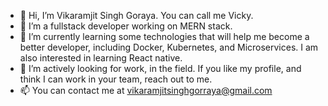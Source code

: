 - 👋 Hi, I’m Vikaramjit Singh Goraya. You can call me Vicky.
- 👀 I’m a fullstack developer working on MERN stack.
- 🌱 I’m currently learning some technologies that will help me become a better developer, including Docker, Kubernetes, and Microservices. I am also interested in learning React native.
- 💞️ I’m actively looking for work, in the field. If you like my profile, and think I can work in your team, reach out to me.
- 📫 You can contact me at vikaramjitsinghgorraya@gmail.com

<!---
VikaramjitSinghGorraya/VikaramjitSinghGorraya is a ✨ special ✨ repository because its `README.md` (this file) appears on your GitHub profile.
You can click the Preview link to take a look at your changes.
--->
